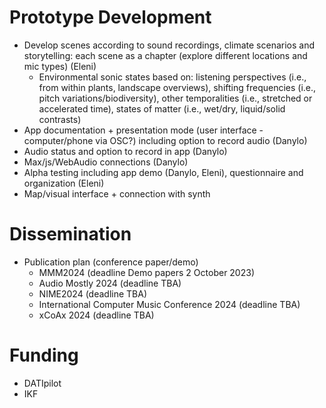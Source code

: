 # Prototype Development

- Develop scenes according to sound recordings, climate scenarios and storytelling: each scene as a chapter (explore different locations and mic types) (Eleni)
  * Environmental sonic states based on: listening perspectives (i.e., from within plants, landscape overviews), shifting frequencies (i.e., pitch variations/biodiversity), other temporalities (i.e., stretched or accelerated time), states of matter (i.e., wet/dry, liquid/solid contrasts)
- App documentation + presentation mode (user interface - computer/phone via OSC?) including option to record audio (Danylo)
- Audio status and option to record in app (Danylo)
- Max/js/WebAudio connections (Danylo)
- Alpha testing including app demo (Danylo, Eleni), questionnaire and organization (Eleni)
- Map/visual interface + connection with synth

# Dissemination

- Publication plan (conference paper/demo)
  * MMM2024 (deadline Demo papers 2 October 2023)
  * Audio Mostly 2024 (deadline TBA)
  * NIME2024 (deadline TBA)
  * International Computer Music Conference 2024 (deadline TBA)
  * xCoAx 2024 (deadline TBA)

# Funding
- DATIpilot
- IKF 
